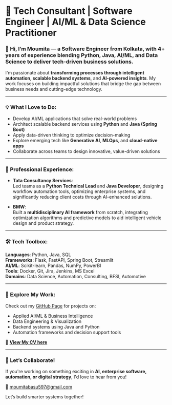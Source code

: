 # 🚀 Tech Consultant | Software Engineer | AI/ML & Data Science Practitioner

### 👋 Hi, I’m Moumita — a Software Engineer from Kolkata, with 4+ years of experience blending Python, Java, AI/ML, and Data Science to deliver tech-driven business solutions.

I'm passionate about **transforming processes through intelligent automation, scalable backend systems**, and **AI-powered insights**. My work focuses on building impactful solutions that bridge the gap between business needs and cutting-edge technology.

---

### 💡 What I Love to Do:
- Develop AI/ML applications that solve real-world problems  
- Architect scalable backend services using **Python** and **Java (Spring Boot)**  
- Apply data-driven thinking to optimize decision-making  
- Explore emerging tech like **Generative AI**, **MLOps**, and **cloud-native apps**  
- Collaborate across teams to design innovative, value-driven solutions

---

### 💼 Professional Experience:

- **Tata Consultancy Services**:  
  Led teams as a **Python Technical Lead** and **Java Developer**, designing workflow automation tools, optimizing enterprise systems, and significantly reducing client costs through AI-enhanced solutions.

- **BMW**:  
  Built a **multidisciplinary AI framework** from scratch, integrating optimization algorithms and predictive models to aid intelligent vehicle design and product strategy.

---

### 🛠️ Tech Toolbox:
**Languages**: Python, Java, SQL  
**Frameworks**: Flask, FastAPI, Spring Boot, Streamlit  
**AI/ML**: Scikit-learn, Pandas, NumPy, PowerBI  
**Tools**: Docker, Git, Jira, Jenkins, MS Excel  
**Domains**: Data Science, Automation, Consulting, BFSI, Automotive  

---

### 📂 Explore My Work:
Check out my [GitHub Page](https://github.com/MoumitaBasu) for projects on:
- Applied AI/ML & Business Intelligence  
- Data Engineering & Visualization  
- Backend systems using Java and Python  
- Automation frameworks and decision support tools  

📄 **[View My CV here](assets/CV_moumita_Basu.pdf)**

---

### 🤝 Let’s Collaborate!
If you're working on something exciting in **AI, enterprise software, automation, or digital strategy**, I'd love to hear from you!

📧 [moumitabasu597@gmail.com](mailto:moumitabasu597@gmail.com)

Let’s build smarter systems together!

